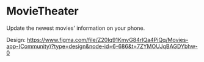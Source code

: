 # MovieTheater

Update the newest movies' information on your phone.

Design: https://www.figma.com/file/Z20Iq91KmvG84rlQa4PiQq/Movies-app-(Community)?type=design&node-id=6-686&t=7ZYMOUJqBAGDYbhw-0



